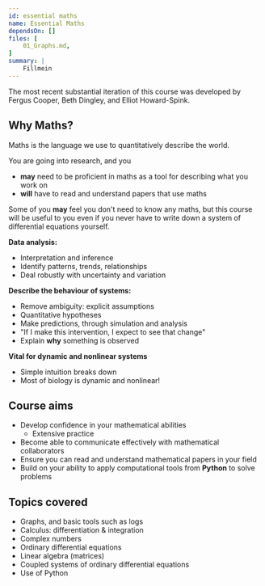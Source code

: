 ```yaml
---
id: essential maths
name: Essential Maths
dependsOn: []
files: [
    01_Graphs.md,
]
summary: |
    Fillmein
---
```


The most recent substantial iteration of this course was developed by Fergus Cooper, Beth Dingley, and Elliot Howard-Spink.


## Why Maths?

Maths is the language we use to quantitatively describe the world.

You are going into research, and you

- **may** need to be proficient in maths as a tool for describing what you work on
- **will** have to read and understand papers that use maths

Some of you **may** feel you don't need to know any maths, but this course will be useful to you even if you never have to write down a system of differential equations yourself.

**Data analysis:**

- Interpretation and inference
- Identify patterns, trends, relationships
- Deal robustly with uncertainty and variation

**Describe the behaviour of systems:**

- Remove ambiguity: explicit assumptions
- Quantitative hypotheses
- Make predictions, through simulation and analysis
- "If I make this intervention, I expect to see that change"
- Explain **why** something is observed


**Vital for dynamic and nonlinear systems**

- Simple intuition breaks down
- Most of biology is dynamic and nonlinear!


## Course aims

- Develop confidence in your mathematical abilities
    - Extensive practice
- Become able to communicate effectively with mathematical collaborators
- Ensure you can read and understand mathematical papers in your field
- Build on your ability to apply computational tools from **Python** to solve problems

## Topics covered

- Graphs, and basic tools such as logs
- Calculus: differentiation & integration
- Complex numbers
- Ordinary differential equations
- Linear algebra (matrices)
- Coupled systems of ordinary differential equations
- Use of Python
